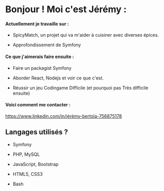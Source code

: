 
# Bonjour ! Moi c'est Jérémy :


#### Actuellement je travaille sur :

- SpicyMatch, un projet qui va m'aider à cuisiner avec diverses épices.

- Approfondissement de Symfony

#### Ce que j'aimerais faire ensuite :

- Faire un packagist Symfony

- Aborder React, Nodejs et voir ce que c'est.

- Réussir un jeu Codingame Difficile (et pourquoi pas Très difficile ensuite)
  

#### Voici comment me contacter :

https://www.linkedin.com/in/jérémy-bertoïa-756875178


## Langages utilisés ?

  
+ Symfony

+ PHP, MySQL

+ JavaScript, Bootstrap

+ HTML5, CSS3

+ Bash
